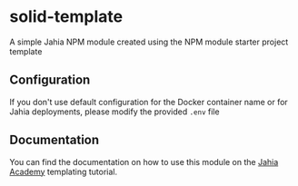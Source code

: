 # solid-template

A simple Jahia NPM module created using the NPM module starter project template

## Configuration

If you don't use default configuration for the Docker container name or for Jahia deployments, please modify the
provided `.env` file

## Documentation

You can find the documentation on how to use this module on
the [Jahia Academy](https://academy.jahia.com/get-started/developers/templating) templating tutorial.
